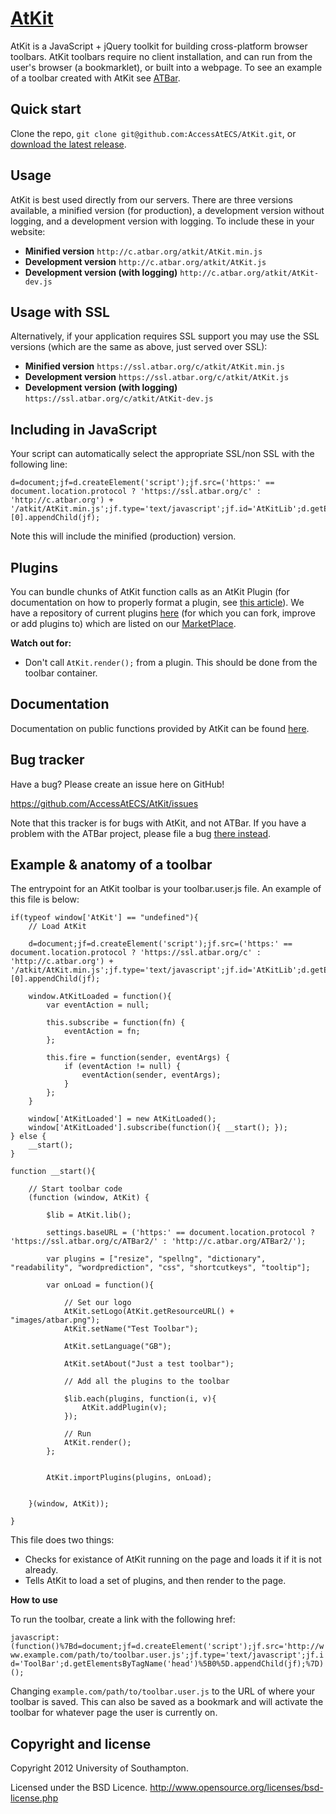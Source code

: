 [AtKit](http://api.atbar.org/)
=================

AtKit is a JavaScript + jQuery toolkit for building cross-platform browser toolbars. AtKit toolbars require no client installation, and can run from the user's browser (a bookmarklet), or built into a webpage. To see an example of a toolbar created with AtKit see [ATBar](http://www.atbar.org/).



Quick start
-----------

Clone the repo, `git clone git@github.com:AccessAtECS/AtKit.git`, or [download the latest release](https://github.com/AccessAtECS/AtKit/zipball/master).


Usage
-----------
AtKit is best used directly from our servers. There are three versions available, a minified version (for production), a development version without logging, and a development version with logging. To include these in your website:

+ **Minified version** `http://c.atbar.org/atkit/AtKit.min.js`
+ **Development version** `http://c.atbar.org/atkit/AtKit.js`
+ **Development version (with logging)** `http://c.atbar.org/atkit/AtKit-dev.js`


Usage with SSL
-----------
Alternatively, if your application requires SSL support you may use the SSL versions (which are the same as above, just served over SSL):

+ **Minified version** `https://ssl.atbar.org/c/atkit/AtKit.min.js`
+ **Development version** `https://ssl.atbar.org/c/atkit/AtKit.js`
+ **Development version (with logging)** `https://ssl.atbar.org/c/atkit/AtKit-dev.js`


Including in JavaScript
------------
Your script can automatically select the appropriate SSL/non SSL with the following line:

```
d=document;jf=d.createElement('script');jf.src=('https:' == document.location.protocol ? 'https://ssl.atbar.org/c' : 'http://c.atbar.org') + '/atkit/AtKit.min.js';jf.type='text/javascript';jf.id='AtKitLib';d.getElementsByTagName('head')[0].appendChild(jf);
```
Note this will include the minified (production) version.


Plugins
------------
You can bundle chunks of AtKit function calls as an AtKit Plugin (for documentation on how to properly format a plugin, see [this article](http://api.atbar.org/Plugins)). We have a repository of current plugins [here](https://github.com/AccessAtECS/AtKitPlugins) (for which you can fork, improve or add plugins to) which are listed on our [MarketPlace](http://marketplace.atbar.org/).

**Watch out for:**

+ Don't call `AtKit.render();` from a plugin. This should be done from the toolbar container.


Documentation
------------
Documentation on public functions provided by AtKit can be found [here](http://api.atbar.org/Documentation).


Bug tracker
-----------

Have a bug? Please create an issue here on GitHub!

https://github.com/AccessAtECS/AtKit/issues

Note that this tracker is for bugs with AtKit, and not ATBar. If you have a problem with the ATBar project, please file a bug [there instead](https://github.com/AccessAtECS/ATBar/issues).


Example & anatomy of a toolbar
-----------

The entrypoint for an AtKit toolbar is your toolbar.user.js file. An example of this file is below:

```
if(typeof window['AtKit'] == "undefined"){
	// Load AtKit
	
	d=document;jf=d.createElement('script');jf.src=('https:' == document.location.protocol ? 'https://ssl.atbar.org/c' : 'http://c.atbar.org') + '/atkit/AtKit.min.js';jf.type='text/javascript';jf.id='AtKitLib';d.getElementsByTagName('head')[0].appendChild(jf);

	window.AtKitLoaded = function(){
		var eventAction = null;
		
		this.subscribe = function(fn) {
			eventAction = fn;
		};
		
		this.fire = function(sender, eventArgs) {
			if (eventAction != null) {
				eventAction(sender, eventArgs);
			}
		};
	}

	window['AtKitLoaded'] = new AtKitLoaded();
	window['AtKitLoaded'].subscribe(function(){ __start(); });
} else {
	__start();
}

function __start(){
		
	// Start toolbar code
	(function (window, AtKit) { 

		$lib = AtKit.lib();
		
		settings.baseURL = ('https:' == document.location.protocol ? 'https://ssl.atbar.org/c/ATBar2/' : 'http://c.atbar.org/ATBar2/');
		
		var plugins = ["resize", "spellng", "dictionary", "readability", "wordprediction", "css", "shortcutkeys", "tooltip"];
		
		var onLoad = function(){
		
			// Set our logo
			AtKit.setLogo(AtKit.getResourceURL() + "images/atbar.png");
			AtKit.setName("Test Toolbar");
			
			AtKit.setLanguage("GB");
			
			AtKit.setAbout("Just a test toolbar");
			
			// Add all the plugins to the toolbar
			
			$lib.each(plugins, function(i, v){
				AtKit.addPlugin(v);
			});
		
			// Run
			AtKit.render();
		};
		
		
		AtKit.importPlugins(plugins, onLoad);
		
		
	}(window, AtKit));

}
```

This file does two things:

+ Checks for existance of AtKit running on the page and loads it if it is not already.
+ Tells AtKit to load a set of plugins, and then render to the page.

**How to use**

To run the toolbar, create a link with the following href:

`javascript:(function()%7Bd=document;jf=d.createElement('script');jf.src='http://www.example.com/path/to/toolbar.user.js';jf.type='text/javascript';jf.id='ToolBar';d.getElementsByTagName('head')%5B0%5D.appendChild(jf);%7D)();`

Changing `example.com/path/to/toolbar.user.js` to the URL of where your toolbar is saved. This can also be saved as a bookmark and will activate the toolbar for whatever page the user is currently on.


Copyright and license
---------------------

Copyright 2012 University of Southampton.

Licensed under the BSD Licence.
http://www.opensource.org/licenses/bsd-license.php